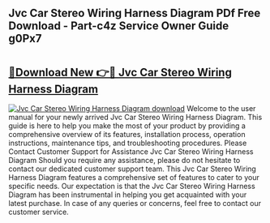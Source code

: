 ## Jvc Car Stereo Wiring Harness Diagram PDf Free Download - Part-c4z Service Owner Guide g0Px7

# <h2><a href="http://dfqzs6.blite.top/?on=Jvc+Car+Stereo+Wiring+Harness+Diagram">🔗Download New 👉🔴 Jvc Car Stereo Wiring Harness Diagram</a></h2>

[![Jvc Car Stereo Wiring Harness Diagram download](https://i.imgur.com/lujVjoI.png)](http://dfqzs6.blite.top/?on=Jvc+Car+Stereo+Wiring+Harness+Diagram)
Welcome to the user manual for your newly arrived Jvc Car Stereo Wiring Harness Diagram. This guide is here to help you make the most of your product by providing a comprehensive overview of its features, installation process, operation instructions, maintenance tips, and troubleshooting procedures. Please Contact Customer Support for Assistance Jvc Car Stereo Wiring Harness Diagram Should you require any assistance, please do not hesitate to contact our dedicated customer support team. This Jvc Car Stereo Wiring Harness Diagram features a comprehensive set of features to cater to your specific needs. Our expectation is that the Jvc Car Stereo Wiring Harness Diagram has been instrumental in helping you get acquainted with your latest purchase. In case of any queries or concerns, feel free to contact our customer service.
